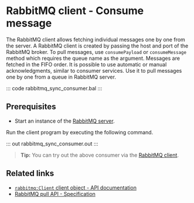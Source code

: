 # RabbitMQ client - Consume message

The RabbitMQ client allows fetching individual messages one by one from the server. A RabbitMQ client is created by passing the host and port of the RabbitMQ broker. To pull messages, use `consumePayload` or `consumeMessage` method which requires the queue name as the argument. Messages are fetched in the FIFO order. It is possible to use automatic or manual acknowledgments, similar to consumer services. Use  it to pull messages one by one from a queue in RabbitMQ server.

::: code rabbitmq_sync_consumer.bal :::

## Prerequisites
- Start an instance of the [RabbitMQ server](https://www.rabbitmq.com/download.html).

Run the client program by executing the following command.

::: out rabbitmq_sync_consumer.out :::

>**Tip:** You can try out the above consumer via the [RabbitMQ client](/learn/by-example/rabbitmq-producer/).

## Related links
- [`rabbitmq:Client` client object - API documentation](https://lib.ballerina.io/ballerinax/rabbitmq/latest/clients/Client)
- [RabbitMQ pull API - Specification](https://github.com/ballerina-platform/module-ballerinax-rabbitmq/blob/master/docs/spec/spec.md#7-retrieving-individual-messages)
